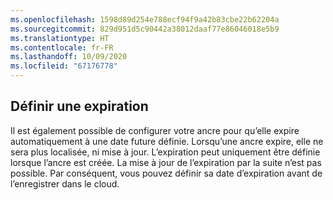 ```yaml
---
ms.openlocfilehash: 1598d89d254e788ecf94f9a42b83cbe22b62204a
ms.sourcegitcommit: 829d951d5c90442a38012daaf77e86046018e5b9
ms.translationtype: HT
ms.contentlocale: fr-FR
ms.lasthandoff: 10/09/2020
ms.locfileid: "67176778"
---
```

## <a name="set-expiration"></a>Définir une expiration

Il est également possible de configurer votre ancre pour qu’elle expire automatiquement à une date future définie. Lorsqu’une ancre expire, elle ne sera plus localisée, ni mise à jour. L’expiration peut uniquement être définie lorsque l’ancre est créée. La mise à jour de l’expiration par la suite n’est pas possible. Par conséquent, vous pouvez définir sa date d’expiration avant de l’enregistrer dans le cloud.
